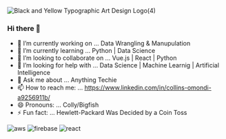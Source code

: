 ![Black and Yellow Typographic Art   Design Logo(4)](https://user-images.githubusercontent.com/41758123/132143215-a06642f3-7985-4195-8faf-c64a290990d2.png)

### Hi there 👋

- 🔭 I’m currently working on ... Data Wrangling & Manupulation
- 🌱 I’m currently learning ... Python | Data Science 
- 👯 I’m looking to collaborate on ... Vue.js | React | Python
- 🤔 I’m looking for help with ... Data Science | Machine Learnig | Artificial Intelligence
- 💬 Ask me about ... Anything Techie
- 📫 How to reach me: ... https://www.linkedin.com/in/collins-omondi-a9256911b/
- 😄 Pronouns: ... Colly/Bigfish
- ⚡ Fun fact: ... Hewlett-Packard Was Decided by a Coin Toss


![aws](https://user-images.githubusercontent.com/41758123/132144039-42df0f67-d5a5-4d5b-acba-09af968223c7.png)
![firebase](https://user-images.githubusercontent.com/41758123/132144043-bb692f19-a82e-47b0-8d8d-12fca4629484.png)
![react](https://user-images.githubusercontent.com/41758123/132144049-a5c54c6d-a625-4671-93f1-0c2cbaae9c5c.png)



<!--
**ColloBigfish/collobigfish** is a ✨ _special_ ✨ repository because its `README.md` (this file) appears on your GitHub profile.

Here are some ideas to get you started:

- 🔭 I’m currently working on ... Data Wrangling & Manupulation
- 🌱 I’m currently learning ... Python | Data Science 
- 👯 I’m looking to collaborate on ... Vue.js | React | Python
- 🤔 I’m looking for help with ... Data Science | Machine Learnig | Artificial Intelligence
- 💬 Ask me about ... Anything Techie
- 📫 How to reach me: ... https://www.linkedin.com/in/collins-omondi-a9256911b/
- 😄 Pronouns: ... Colly/Bigfish
- ⚡ Fun fact: ... Hewlett-Packard Was Decided by a Coin Toss
-->

